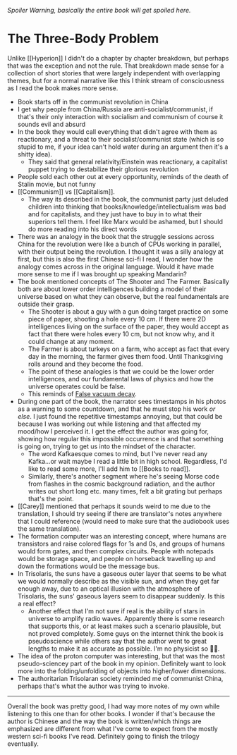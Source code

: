 *Spoiler Warning, basically the entire book will get spoiled here.*

# The Three-Body Problem
Unlike [[Hyperion]] I didn't do a chapter by chapter breakdown, but perhaps that was the exception and not the rule. That breakdown made sense for a collection of short stories that were largely independent with overlapping themes, but for a normal narrative like this I think stream of consciousness as I read the book makes more sense.

- Book starts off in the communist revolution in China
- I get why people from China/Russia are anti-socialist/communist, if that's their only interaction with socialism and communism of course it sounds evil and absurd
- In the book they would call everything that didn't agree with them as reactionary, and a threat to their socialist/communist state (which is so stupid to me, if your idea can't hold water during an argument then it's a shitty idea).
	- They said that general relativity/Einstein was reactionary, a capitalist puppet trying to destabilize their glorious revolution
- People sold each other out at every opportunity, reminds of the death of Stalin movie, but not funny
- [[Communism]] vs [[Capitalism]].
	- The way its described in the book, the communist party just deluded children into thinking that books/knowledge/intellectualism was bad and for capitalists, and they just have to buy in to what their superiors tell them. I feel like Marx would be ashamed, but I should do more reading into his direct words
- There was an analogy in the book that the struggle sessions across China for the revolution were like a bunch of CPUs working in parallel, with their output being the revolution. I thought it was a silly analogy at first, but this is also the first Chinese sci-fi I read, I wonder how the analogy comes across in the original language. Would it have made more sense to me if I was brought up speaking Mandarin?
- The book mentioned concepts of The Shooter and The Farmer. Basically both are about lower order intelligences building a model of their universe based on what they can observe, but the real fundamentals are outside their grasp.
	- The Shooter is about a guy with a gun doing target practice on some piece of paper, shooting a hole every 10 cm. If there were 2D intelligences living on the surface of the paper, they would accept as fact that there were holes every 10 cm, but not know why, and it could change at any moment.
	- The Farmer is about turkeys on a farm, who accept as fact that every day in the morning, the farmer gives them food. Until Thanksgiving rolls around and they become the food.
	- The point of these analogies is that we could be the lower order intelligences, and our fundamental laws of physics and how the universe operates could be false.
	- This reminds of [False vacuum decay](https://en.wikipedia.org/wiki/False_vacuum_decay).
- During one part of the book, the narrator sees timestamps in his photos as a warning to some countdown, and that he must stop his work *or else*. I just found the repetitive timestamps annoying, but that could be because I was working out while listening and that affected my mood/how I perceived it. I get the effect the author was going for, showing how regular this impossible occurrence is and that something is going on, trying to get us into the mindset of the character.
	- The word Kafkaesque comes to mind, but I've never read any Kafka...or wait maybe I read a little bit in high school. Regardless, I'd like to read some more, I'll add him to [[Books to read]].
	- Similarly, there's another segment where he's seeing Morse code from flashes in the cosmic background radiation, and the author writes out short long etc. many times, felt a bit grating but perhaps that's the point.
- [[Carey]] mentioned that perhaps it sounds weird to me due to the translation, I should try seeing if there are translator's notes anywhere that I could reference (would need to make sure that the audiobook uses the same translation).
- The formation computer was an interesting concept, where humans are transistors and raise colored flags for 1s and 0s, and groups of humans would form gates, and then complex circuits. People with notepads would be storage space, and people on horseback travelling up and down the formations would be the message bus. 
- In Trisolaris, the suns have a gaseous outer layer that seems to be what we would normally describe as the visible sun, and when they get far enough away, due to an optical illusion with the atmosphere of Trisolaris, the suns' gaseous layers seem to disappear suddenly. Is this a real effect?
	- Another effect that I'm not sure if real is the ability of stars in universe to amplify radio waves. Apparently there is some research that supports this, or at least makes such a scenario plausible, but not proved completely. Some guys on the internet think the book is pseudoscience while others say that the author went to great lengths to make it as accurate as possible. I'm no physicist so 🤷‍♂️.
- The idea of the proton computer was interesting, but that was the most pseudo-sciencey part of the book in my opinion. Definitely want to look more into the folding/unfolding of objects into higher/lower dimensions.
- The authoritarian Trisolaran society reminded me of communist China, perhaps that's what the author was trying to invoke.

---

Overall the book was pretty good, I had way more notes of my own while listening to this one than for other books. I wonder if that's because the author is Chinese and the way the book is written/which things are emphasized are different from what I've come to expect from the mostly western sci-fi books I've read. Definitely going to finish the trilogy eventually.